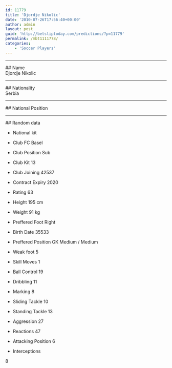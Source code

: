 ```yaml
---
id: 11779
title: 'Djordje Nikolic'
date: '2010-07-26T17:56:40+00:00'
author: admin
layout: post
guid: 'http://betsliptoday.com/predictions/?p=11779'
permalink: /mbt1111778/
categories:
    - 'Soccer Players'
---
```


- - - - - -

\## Name  
 Djordje Nikolic

- - - - - -

\## Nationality  
 Serbia

- - - - - -

\## National Position

- - - - - -

\## Random data

- National kit
- Club
 FC Basel

- Club Position
 Sub

- Club Kit
 13

- Club Joining
 42537

- Contract Expiry
 2020

- Rating
 63

- Height
 195 cm

- Weight
 91 kg

- Preffered Foot
 Right

- Birth Date
 35533

- Preffered Position
 GK Medium / Medium

- Weak foot
 5

- Skill Moves
 1

- Ball Control
 19

- Dribbling
 11

- Marking
 8

- Sliding Tackle
 10

- Standing Tackle
 13

- Aggression
 27

- Reactions
 47

- Attacking Position
 6

- Interceptions

 8